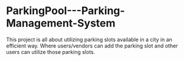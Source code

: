 # ParkingPool---Parking-Management-System
This project is all about utilizing parking slots available in a city in an efficient way. Where users/vendors can add the parking slot and other users can utilize those parking slots.
